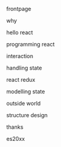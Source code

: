 frontpage

why


hello react

programming react

interaction

handling state

react redux

modelling state

outside world

structure design


thanks

es20xx

